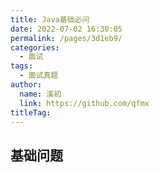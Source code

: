 ```yaml
---
title: Java基础必问
date: 2022-07-02 16:30:05
permalink: /pages/3d1eb9/
categories: 
  - 面试
tags: 
  - 面试真题
author: 
  name: 溪初
  link: https://github.com/qfmx
titleTag: 
---
```


## 基础问题
